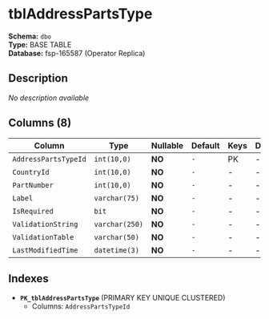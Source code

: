 # tblAddressPartsType

**Schema:** `dbo`  
**Type:** BASE TABLE  
**Database:** fsp-165587 (Operator Replica)

## Description

*No description available*

## Columns (8)

| Column | Type | Nullable | Default | Keys | Description |
|--------|------|----------|---------|------|-------------|
| `AddressPartsTypeId` | `int(10,0)` | **NO** | `-` | PK | - |
| `CountryId` | `int(10,0)` | **NO** | `-` | - | - |
| `PartNumber` | `int(10,0)` | **NO** | `-` | - | - |
| `Label` | `varchar(75)` | **NO** | `-` | - | - |
| `IsRequired` | `bit` | **NO** | `-` | - | - |
| `ValidationString` | `varchar(250)` | **NO** | `-` | - | - |
| `ValidationTable` | `varchar(50)` | **NO** | `-` | - | - |
| `LastModifiedTime` | `datetime(3)` | **NO** | `-` | - | - |

## Indexes

- **`PK_tblAddressPartsType`** (PRIMARY KEY UNIQUE CLUSTERED)
  - Columns: `AddressPartsTypeId`
